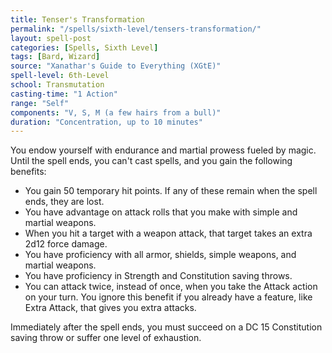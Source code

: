 ```yaml
---
title: Tenser's Transformation
permalink: "/spells/sixth-level/tensers-transformation/"
layout: spell-post
categories: [Spells, Sixth Level]
tags: [Bard, Wizard]
source: "Xanathar's Guide to Everything (XGtE)"
spell-level: 6th-Level
school: Transmutation
casting-time: "1 Action"
range: "Self"
components: "V, S, M (a few hairs from a bull)"
duration: "Concentration, up to 10 minutes"
---
```


You endow yourself with endurance and martial prowess fueled by magic. Until the spell ends, you can't cast spells, and you gain the following benefits:

* You gain 50 temporary hit points. If any of these remain when the spell ends, they are lost.
* You have advantage on attack rolls that you make with simple and martial weapons.
* When you hit a target with a weapon attack, that target takes an extra 2d12 force damage.
* You have proficiency with all armor, shields, simple weapons, and martial weapons.
* You have proficiency in Strength and Constitution saving throws.
* You can attack twice, instead of once, when you take the Attack action on your turn. You ignore this benefit if you already have a feature, like Extra Attack, that gives you extra attacks.

Immediately after the spell ends, you must succeed on a DC 15 Constitution saving throw or suffer one level of exhaustion.